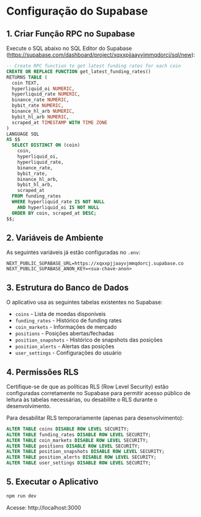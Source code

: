 # Configuração do Supabase

## 1. Criar Função RPC no Supabase

Execute o SQL abaixo no SQL Editor do Supabase (https://supabase.com/dashboard/project/xqxxpjjaayvjmmqdorcj/sql/new):

```sql
-- Create RPC function to get latest funding rates for each coin
CREATE OR REPLACE FUNCTION get_latest_funding_rates()
RETURNS TABLE (
  coin TEXT,
  hyperliquid_oi NUMERIC,
  hyperliquid_rate NUMERIC,
  binance_rate NUMERIC,
  bybit_rate NUMERIC,
  binance_hl_arb NUMERIC,
  bybit_hl_arb NUMERIC,
  scraped_at TIMESTAMP WITH TIME ZONE
)
LANGUAGE SQL
AS $$
  SELECT DISTINCT ON (coin)
    coin,
    hyperliquid_oi,
    hyperliquid_rate,
    binance_rate,
    bybit_rate,
    binance_hl_arb,
    bybit_hl_arb,
    scraped_at
  FROM funding_rates
  WHERE hyperliquid_rate IS NOT NULL
    AND hyperliquid_oi IS NOT NULL
  ORDER BY coin, scraped_at DESC;
$$;
```

## 2. Variáveis de Ambiente

As seguintes variáveis já estão configuradas no `.env`:

```
NEXT_PUBLIC_SUPABASE_URL=https://xqxxpjjaayvjmmqdorcj.supabase.co
NEXT_PUBLIC_SUPABASE_ANON_KEY=<sua-chave-anon>
```

## 3. Estrutura do Banco de Dados

O aplicativo usa as seguintes tabelas existentes no Supabase:

- `coins` - Lista de moedas disponíveis
- `funding_rates` - Histórico de funding rates
- `coin_markets` - Informações de mercado
- `positions` - Posições abertas/fechadas
- `position_snapshots` - Histórico de snapshots das posições
- `position_alerts` - Alertas das posições
- `user_settings` - Configurações do usuário

## 4. Permissões RLS

Certifique-se de que as políticas RLS (Row Level Security) estão configuradas corretamente no Supabase para permitir acesso público de leitura às tabelas necessárias, ou desabilite o RLS durante o desenvolvimento.

Para desabilitar RLS temporariamente (apenas para desenvolvimento):

```sql
ALTER TABLE coins DISABLE ROW LEVEL SECURITY;
ALTER TABLE funding_rates DISABLE ROW LEVEL SECURITY;
ALTER TABLE coin_markets DISABLE ROW LEVEL SECURITY;
ALTER TABLE positions DISABLE ROW LEVEL SECURITY;
ALTER TABLE position_snapshots DISABLE ROW LEVEL SECURITY;
ALTER TABLE position_alerts DISABLE ROW LEVEL SECURITY;
ALTER TABLE user_settings DISABLE ROW LEVEL SECURITY;
```

## 5. Executar o Aplicativo

```bash
npm run dev
```

Acesse: http://localhost:3000